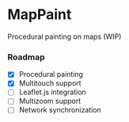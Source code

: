 MapPaint
========

Procedural painting on maps (WIP)


### Roadmap

 * [x] Procedural painting
 * [x] Multitouch support
 * [ ] Leaflet.js integration
 * [ ] Multizoom support
 * [ ] Network synchronization
